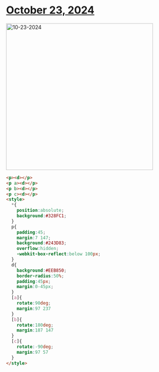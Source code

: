 # [October 23, 2024](https://cssbattle.dev/play/X7yVcJZs2sbHQ7GciXqa)

<img src="https://firebasestorage.googleapis.com/v0/b/cssbattleapp.appspot.com/o/user%2Fe6YbeBahWNPT7VpE2rE2p85byxa2%2Ftargets%2Ftarget_0Vr9Mma@2x.png?alt=media" width="400" alt="10-23-2024" />

```html
<p><d></p>
<p a><d></p>
<p b><d></p>
<p c><d></p>
<style>
  *{
    position:absolute;
    background:#328FC1;
  }
  p{
    padding:45;
    margin:7 147;
    background:#243D83;
    overflow:hidden;
    -webkit-box-reflect:below 100px;
  }
  d{
    background:#EEB850;
    border-radius:50%;
    padding:45px;
    margin:0-45px;
  }
  [a]{
    rotate:90deg;
    margin:97 237
  }
  [b]{
    rotate:180deg;
    margin:187 147
  }
  [c]{
    rotate:-90deg;
    margin:97 57
  }
</style>
```